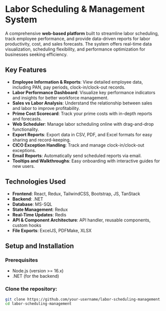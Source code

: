 # Labor Scheduling & Management System

A comprehensive **web-based platform** built to streamline labor scheduling, track employee performance, and provide data-driven reports for labor productivity, cost, and sales forecasts. The system offers real-time data visualization, scheduling flexibility, and performance optimization for businesses seeking efficiency.

## Key Features

- **Employee Information & Reports**: View detailed employee data, including PAN, pay periods, clock-in/clock-out records.
- **Labor Performance Dashboard**: Visualize key performance indicators and insights for better workforce management.
- **Sales vs Labor Analysis**: Understand the relationship between sales and labor to improve profitability.
- **Prime Cost Scorecard**: Track your prime costs with in-depth reports and forecasts.
- **Web Scheduler**: Manage labor scheduling online with drag-and-drop functionality.
- **Export Reports**: Export data in CSV, PDF, and Excel formats for easy sharing and record-keeping.
- **CICO Exception Handling**: Track and manage clock-in/clock-out exceptions.
- **Email Reports**: Automatically send scheduled reports via email.
- **Tooltips and Walkthroughs**: Easy onboarding with interactive guides for new users.

## Technologies Used

- **Frontend**: React, Redux, TailwindCSS, Bootstrap, JS, TanStack
- **Backend**: .NET
- **Database**: MS-SQL
- **State Management**: Redux
- **Real-Time Updates**: Redis
- **API & Component Architecture**: API handler, reusable components, custom hooks
- **File Exports**: ExcelJS, PDFMake, XLSX

## Setup and Installation

### Prerequisites

- Node.js (version >= 16.x)
- .NET (for the backend)

### Clone the repository:

```bash
git clone https://github.com/your-username/labor-scheduling-management.git
cd labor-scheduling-management
```

